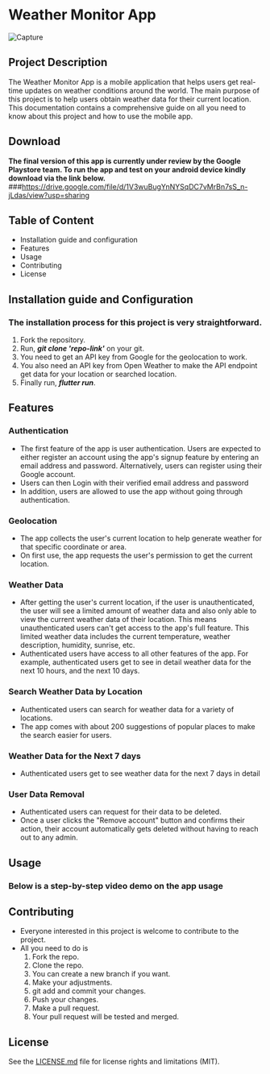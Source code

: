 # Weather Monitor App
![Capture](https://github.com/DevAdedoyin/weatherapp/assets/59482569/950c21dc-7e0d-4b8d-8675-92f214b4a3e5)

## Project Description
The Weather Monitor App is a mobile application that helps users get real-time updates on weather conditions around the world. The main purpose of this project is to help users obtain weather data for their current location. This documentation contains a comprehensive guide on all you need to know about this project and how to use the mobile app.

## Download
<b color="red">The final version of this app is currently under review by the Google Playstore team. To run the app and test on your android device kindly download via the link below.</b>
###https://drive.google.com/file/d/1V3wuBugYnNYSqDC7vMrBn7sS_n-jLdas/view?usp=sharing

## Table of Content
- Installation guide and configuration
- Features
- Usage
- Contributing
- License

## Installation guide and Configuration
### The installation process for this project is very straightforward.
1. Fork the repository.
2. Run, <b><i>git clone 'repo-link'</i></b> on your git.
3. You need to get an API key from Google for the geolocation to work.
4. You also need an API key from Open Weather to make the API endpoint get data for your location or searched location.
5. Finally run, <b><i>flutter run</i></b>.

## Features
### Authentication
- The first feature of the app is user authentication. Users are expected to either register an account using the app's signup feature by entering an email address and password. Alternatively, users can register using their Google account.
- Users can then Login with their verified email address and password
- In addition, users are allowed to use the app without going through authentication.
### Geolocation
- The app collects the user's current location to help generate weather for that specific coordinate or area.
- On first use, the app requests the user's permission to get the current location.
### Weather Data
- After getting the user's current location, if the user is unauthenticated, the user will see a limited amount of weather data and also only able to view the current weather data of their location. This means unauthenticated users can't get access to the app's full feature. This limited weather data includes the current temperature, weather description, humidity, sunrise, etc.
- Authenticated users have access to all other features of the app. For example, authenticated users get to see in detail weather data for the next 10 hours, and the next 10 days.
### Search Weather Data by Location
- Authenticated users can search for weather data for a variety of locations.
- The app comes with about 200 suggestions of popular places to make the search easier for users.
### Weather Data for the Next 7 days
- Authenticated users get to see weather data for the next 7 days in detail
### User Data Removal
- Authenticated users can request for their data to be deleted.
- Once a user clicks the "Remove account" button and confirms their action, their account automatically gets deleted without having to reach out to any admin.

## Usage
### Below is a step-by-step video demo on the app usage 

## Contributing
- Everyone interested in this project is welcome to contribute to the project.
- All you need to do is
  1. Fork the repo.
  2. Clone the repo.
  3. You can create a new branch if you want.
  4. Make your adjustments.
  5. git add and commit your changes.
  6. Push your changes.
  7. Make a pull request.
  8. Your pull request will be tested and merged.

## License
See the <a href="https://github.com/DevAdedoyin/weatherapp/blob/master/LICENSE.MD">LICENSE.md</a> file for license rights and limitations (MIT).
